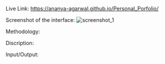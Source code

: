 Live Link:
https://ananya-agarwal.github.io/Personal_Porfolio/

Screenshot of the interface:
![screenshot_1](https://user-images.githubusercontent.com/68558847/208161165-a9a691bc-e887-44ed-ba21-225c339296de.png)

Methodology:

Discription:

Input/Output:
